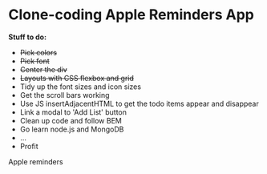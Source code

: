 # Clone-coding Apple Reminders App

<strong>Stuff to do:</strong>

<ul>
  <li><del>Pick colors</del></li>
  <li><del>Pick font</del></li>
  <li><del>Center the div</del></li>
  <li><del>Layouts with CSS flexbox and grid</del></li>
  <li>Tidy up the font sizes and icon sizes</li>
  <li>Get the scroll bars working</li>
  <li>Use JS insertAdjacentHTML to get the todo items appear and disappear</li>
  <li>Link a modal to 'Add List' button</li>
  <li>Clean up code and follow BEM</li>
  <li>Go learn node.js and MongoDB</li>
  <li>...</li>
  <li>Profit</li>
</ul>


Apple reminders 
